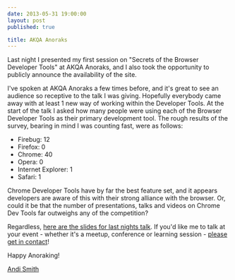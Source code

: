```yaml
---
date: 2013-05-31 19:00:00
layout: post
published: true

title: AKQA Anoraks
---
```


<p>Last night I presented my first session on "Secrets of the Browser Developer Tools" at AKQA Anoraks, and I also took the opportunity to publicly announce the availability of the site.</p>

<p>I've spoken at AKQA Anoraks a few times before, and it's great to see an audience so receptive to the talk I was giving. Hopefully everybody came away with at least 1 new way of working within the Developer Tools. At the start of the talk I asked how many people were using each of the Browser Developer Tools as their primary development tool. The rough results of the survey, bearing in mind I was counting fast, were as follows:</p>

<ul>
    <li>Firebug: 12</li>
    <li>Firefox: 0</li>
    <li>Chrome: 40</li>
    <li>Opera: 0</li>
    <li>Internet Explorer: 1</li>
    <li>Safari: 1</li>
</ul>

<p>Chrome Developer Tools have by far the best feature set, and it appears developers are aware of this with their strong alliance with the browser. Or, could it be that the number of presentations, talks and videos on Chrome Dev Tools far outweighs any of the competition?</p>

<p>Regardless, <a href="http://andi.so/dtspaa" target="_blank">here are the slides for last nights talk</a>. If you'd like me to talk at your event - whether it's a meetup, conference or learning session - <a href="http://www.andismith.com/contact" target="_blank">please get in contact</a>!</p>

<p>Happy Anoraking!</p>

<p><a href="http://www.twitter.com/andismith">Andi Smith</a.</p>